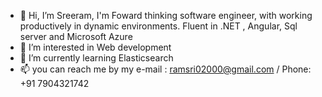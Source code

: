 - 👋 Hi, I’m Sreeram, I'm Foward thinking software engineer, with working productively in dynamic environments. Fluent in .NET , Angular, Sql server and Microsoft Azure
- 👀 I’m interested in Web development
- 🌱 I’m currently learning Elasticsearch
- 📫 you can reach me by my e-mail : ramsri02000@gmail.com / Phone: +91 7904321742
